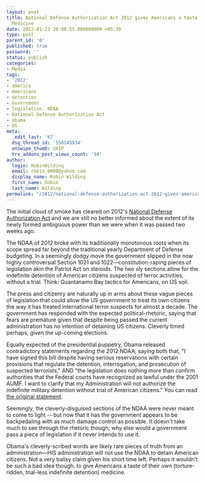 ```yaml
---
layout: post
title: National Defense Authorization Act 2012 gives Americans a taste of their own
  Medicine
date: 2012-01-23 20:00:55.000000000 +05:30
type: post
parent_id: '0'
published: true
password: ''
status: publish
categories:
- Media
tags:
- '2012'
- america
- Americans
- detention
- Government
- legislation. NDAA
- National Defense Authorization Act
- obama
- US
meta:
  _edit_last: '67'
  dsq_thread_id: '550145934'
  onswipe_thumb: SKIP
  trx_addons_post_views_count: '54'
author:
  login: RobinWilding
  email: robin_8000@yahoo.com
  display_name: Robin Wilding
  first_name: Robin
  last_name: Wilding
permalink: "/2012/national-defense-authorization-act-2012-gives-americans-a-taste-of-their-own-medicine/"
---
```

<p>The initial cloud of smoke has cleared on 2012's <a href="http://en.wikipedia.org/wiki/National_Defense_Authorization_Act_for_Fiscal_Year_2012">National Defense Authorization Act</a> and we are still no better informed about the extent of its newly formed ambiguous power than we were when it was passed two weeks ago. </p>
<p>The NDAA of 2012 broke with its traditionally monotonous roots when its scope spread far beyond the traditional yearly Department of Defense budgeting. In a seemingly dodgy move the government slipped in the now highly controversial Section 1021 and 1022&mdash;constitution-raping pieces of legislation akin the Patriot Act on steroids. The two sly sections allow for the indefinite detention of American citizens suspected of terror activities, without a trial. Think: Guantanamo Bay tactics for Americans, on US soil.</p>

<p>The press and citizenry are naturally up in arms about these vague pieces of legislation that could allow the US government to treat its own citizens the way it has treated international terror suspects for almost a decade. The government has responded with the expected political-rhetoric, saying that fears are premature given that despite being passed the current administration has no intention of detaining US citizens. Cleverly timed perhaps, given the up-coming elections. </p>
<p>Equally expected of the presidential puppetry, Obama released contradictory statements regarding the 2012 NDAA, saying both that, "I have signed this bill despite having serious reservations with certain provisions that regulate the detention, interrogation, and prosecution of suspected terrorists," AND "the legislation does nothing more than confirm authorities that the Federal courts have recognized as lawful under the 2001 AUMF. I want to clarify that my Administration will not authorize the indefinite military detention without trial of American citizens." You can read <a href="http://thinkprogress.org/security/2011/12/31/396018/breaking-obama-signs-defense-authorization-bill/">the original statement</a>.</p>
<p>Seemingly, the cleverly-disguised sections of the NDAA were never meant to come to light -- but now that it has the government appears to be backpedaling with as much damage control as possible. It doesn't take much to see through the rhetoric though; why else would a government pass a piece of legislation if it never intends to use it.</p>
<p>Obama's cleverly-scribed words are likely rare pieces of truth from an administration&mdash;HIS administration will not use the NDAA to detain American citizens. Not a very ballsy claim given his short time left. Perhaps it wouldn&rsquo;t be such a bad idea though, to give Americans a taste of their own (torture-ridden, trial-less indefinite detention) medicine.</p>
